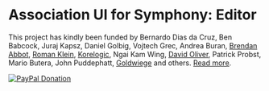 # Association UI for Symphony: Editor

This project has kindly been funded by Bernardo Dias da Cruz, Ben Babcock, Juraj Kapsz, Daniel Golbig, Vojtech Grec, Andrea Buran, [Brendan Abbot](http://bloodbone.ws/), [Roman Klein](http://romanklein.com), [Korelogic](http://korelogic.co.uk/), Ngai Kam Wing, [David Oliver](http://doliver.co.uk/), Patrick Probst, Mario Butera, John Puddephatt, [Goldwiege](http://www.goldwiege.de/) and others. [Read more](http://www.getsymphony.com/discuss/thread/106489/). 

[![PayPal Donation](https://www.paypalobjects.com/en_US/i/btn/btn_donate_LG.gif)](https://www.paypal.com/cgi-bin/webscr?cmd=_s-xclick&hosted_button_id=YAVPERDXP89TC)
